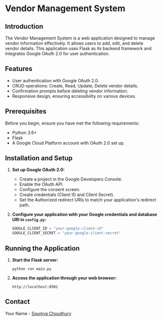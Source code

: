 
# Vendor Management System

## Introduction

The Vendor Management System is a web application designed to manage vendor information effectively. It allows users to add, edit, and delete vendor details. This application uses Flask as its backend framework and integrates Google OAuth 2.0 for user authentication.

## Features

- User authentication with Google OAuth 2.0.
- CRUD operations: Create, Read, Update, Delete vendor details.
- Confirmation prompts before deleting vendor information.
- Responsive design, ensuring accessibility on various devices.

## Prerequisites

Before you begin, ensure you have met the following requirements:

- Python 3.6+
- Flask
- A Google Cloud Platform account with OAuth 2.0 set up.

## Installation and Setup

1. **Set up Google OAuth 2.0:**

    - Create a project in the Google Developers Console.
    - Enable the OAuth API.
    - Configure the consent screen.
    - Create credentials (Client ID and Client Secret).
    - Set the Authorized redirect URIs to match your application's redirect path.

2. **Configure your application with your Google credentials and database URI in `config.py`:**

    ```python
    GOOGLE_CLIENT_ID = "your-google-client-id"
    GOOGLE_CLIENT_SECRET = "your-google-client-secret"
    ```

## Running the Application

1. **Start the Flask server:**

    ```Windows
    python run main.py
    ```

2. **Access the application through your web browser:**

    ```
    http://localhost:8501
    ```



## Contact

Your Name - [Soumya Choudhury](mailto:soumyaneel104@gmail.com)

